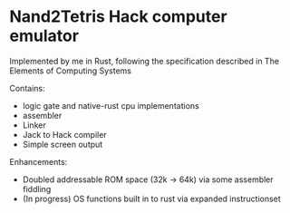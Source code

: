 # Nand2Tetris Hack computer emulator

Implemented by me in Rust, following the specification described in The Elements of Computing Systems

Contains:

* logic gate and native-rust cpu implementations
* assembler
* Linker
* Jack to Hack compiler
* Simple screen output

Enhancements:

* Doubled addressable ROM space (32k -> 64k) via some assembler fiddling
* (In progress) OS functions built in to rust via expanded instructionset
